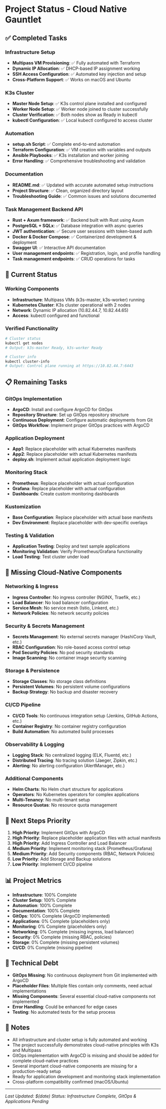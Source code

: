 # Project Status - Cloud Native Gauntlet

## ✅ Completed Tasks

### Infrastructure Setup
- **Multipass VM Provisioning**: ✅ Fully automated with Terraform
- **Dynamic IP Allocation**: ✅ DHCP-based IP assignment working
- **SSH Access Configuration**: ✅ Automated key injection and setup
- **Cross-Platform Support**: ✅ Works on macOS and Ubuntu

### K3s Cluster
- **Master Node Setup**: ✅ K3s control plane installed and configured
- **Worker Node Setup**: ✅ Worker node joined to cluster successfully
- **Cluster Verification**: ✅ Both nodes show as Ready in kubectl
- **kubectl Configuration**: ✅ Local kubectl configured to access cluster

### Automation
- **setup.sh Script**: ✅ Complete end-to-end automation
- **Terraform Configuration**: ✅ VM creation with variables and outputs
- **Ansible Playbooks**: ✅ K3s installation and worker joining
- **Error Handling**: ✅ Comprehensive troubleshooting and validation

### Documentation
- **README.md**: ✅ Updated with accurate automated setup instructions
- **Project Structure**: ✅ Clean, organized directory layout
- **Troubleshooting Guide**: ✅ Common issues and solutions documented

### Task Management Backend API

- **Rust + Axum framework**: ✅ Backend built with Rust using Axum
- **PostgreSQL + SQLx**: ✅ Database integration with async queries
- **JWT authentication**: ✅ Secure user sessions with token-based auth
- **Docker & Docker Compose**: ✅ Containerized development & deployment
- **Swagger UI**: ✅ Interactive API documentation
- **User management endpoints**: ✅ Registration, login, and profile handling
- **Task management endpoints**: ✅ CRUD operations for tasks
## 🔄 Current Status

### Working Components
- **Infrastructure**: Multipass VMs (k3s-master, k3s-worker) running
- **Kubernetes Cluster**: K3s cluster operational with 2 nodes
- **Network**: Dynamic IP allocation (10.82.44.7, 10.82.44.65)
- **Access**: kubectl configured and functional

### Verified Functionality
```bash
# Cluster status
kubectl get nodes
# Output: k3s-master Ready, k3s-worker Ready

# Cluster info
kubectl cluster-info
# Output: Control plane running at https://10.82.44.7:6443
```

## 📋 Remaining Tasks

### GitOps Implementation
- **ArgoCD**: Install and configure ArgoCD for GitOps
- **Repository Structure**: Set up GitOps repository structure
- **Continuous Deployment**: Configure automatic deployments from Git
- **GitOps Workflow**: Implement proper GitOps practices with ArgoCD

### Application Deployment
- **App1**: Replace placeholder with actual Kubernetes manifests
- **App2**: Replace placeholder with actual Kubernetes manifests
- **deploy.sh**: Implement actual application deployment logic

### Monitoring Stack
- **Prometheus**: Replace placeholder with actual configuration
- **Grafana**: Replace placeholder with actual configuration
- **Dashboards**: Create custom monitoring dashboards

### Kustomization
- **Base Configuration**: Replace placeholder with actual base manifests
- **Dev Environment**: Replace placeholder with dev-specific overlays

### Testing & Validation
- **Application Testing**: Deploy and test sample applications
- **Monitoring Validation**: Verify Prometheus/Grafana functionality
- **Load Testing**: Test cluster under load

## 🚨 Missing Cloud-Native Components

### Networking & Ingress
- **Ingress Controller**: No ingress controller (NGINX, Traefik, etc.)
- **Load Balancer**: No load balancer configuration
- **Service Mesh**: No service mesh (Istio, Linkerd, etc.)
- **Network Policies**: No network security policies

### Security & Secrets Management
- **Secrets Management**: No external secrets manager (HashiCorp Vault, etc.)
- **RBAC Configuration**: No role-based access control setup
- **Pod Security Policies**: No pod security standards
- **Image Scanning**: No container image security scanning

### Storage & Persistence
- **Storage Classes**: No storage class definitions
- **Persistent Volumes**: No persistent volume configurations
- **Backup Strategy**: No backup and disaster recovery

### CI/CD Pipeline
- **CI/CD Tools**: No continuous integration setup (Jenkins, GitHub Actions, etc.)
- **Container Registry**: No container registry configuration
- **Build Automation**: No automated build processes

### Observability & Logging
- **Logging Stack**: No centralized logging (ELK, Fluentd, etc.)
- **Distributed Tracing**: No tracing solution (Jaeger, Zipkin, etc.)
- **Alerting**: No alerting configuration (AlertManager, etc.)

### Additional Components
- **Helm Charts**: No Helm chart structure for applications
- **Operators**: No Kubernetes operators for complex applications
- **Multi-Tenancy**: No multi-tenant setup
- **Resource Quotas**: No resource quota management

## 🎯 Next Steps Priority

1. **High Priority**: Implement GitOps with ArgoCD
2. **High Priority**: Replace placeholder application files with actual manifests
3. **High Priority**: Add Ingress Controller and Load Balancer
4. **Medium Priority**: Implement monitoring stack (Prometheus/Grafana)
5. **Medium Priority**: Add Security components (RBAC, Network Policies)
6. **Low Priority**: Add Storage and Backup solutions
7. **Low Priority**: Implement CI/CD pipeline

## 📊 Project Metrics

- **Infrastructure**: 100% Complete
- **Cluster Setup**: 100% Complete
- **Automation**: 100% Complete
- **Documentation**: 100% Complete
- **GitOps**: 100% Complete (ArgoCD implemented)
- **Applications**: 0% Complete (placeholders only)
- **Monitoring**: 0% Complete (placeholders only)
- **Networking**: 0% Complete (missing ingress, load balancer)
- **Security**: 0% Complete (missing RBAC, policies)
- **Storage**: 0% Complete (missing persistent volumes)
- **CI/CD**: 0% Complete (missing pipeline)

## 🔧 Technical Debt

- **GitOps Missing**: No continuous deployment from Git implemented with ArgoCD
- **Placeholder Files**: Multiple files contain only comments, need actual implementations
- **Missing Components**: Several essential cloud-native components not implemented
- **Error Handling**: Could be enhanced for edge cases
- **Testing**: No automated tests for the setup process

## 📝 Notes

- All infrastructure and cluster setup is fully automated and working
- The project successfully demonstrates cloud-native principles with K3s and Multipass
- GitOps implementation with ArgoCD is missing and should be added for complete cloud-native practices
- Several important cloud-native components are missing for a production-ready setup
- Ready for application development and monitoring stack implementation
- Cross-platform compatibility confirmed (macOS/Ubuntu)

---
*Last Updated: $(date)*
*Status: Infrastructure Complete, GitOps & Applications Pending* 